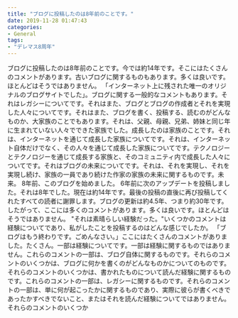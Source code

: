 ```yaml
---
title: "ブログに投稿したのは8年前のことです。"
date: 2019-11-28 01:47:43
categories:
- General
tags:
- "デレマス8周年"
---
```


ブログに投稿したのは8年前のことです。今では約14年です。そこにはたくさんのコメントがあります。古いブログに関するものもあります。多くは良いです。ほとんどはそうではありません。 「インターネット上に残された唯一のオリジナルのブログサイトでした」。ブログに関する一般的なコメントもあります。それはレガシーについてです。それはまた、ブログとブログの作成者とそれを実現した人々についてです。それはまた、ブログを書く、投稿する、読むのがどんなものか、大家族のことでもあります。それは、父親、母親、兄弟、姉妹と同じ年に生まれていない人々でできた家族でした。成長したのは家族のことです。それは、インターネットを通じて成長した家族についてです。それは、インターネット自体だけでなく、その人々を通じて成長した家族についてです。テクノロジーとテクノロジーを通じて成長する家族と、そのコミュニティ内で成長した人々についてです。それはブログの未来についてです。それは、それを実現し、それを実現し続け、家族の一員であり続けた作家の家族の未来に関するものです。未来。 8年前、このブログを始めました。 6年前に次のアップデートを投稿しました。それは8年でした。現在は約14年です。最後の投稿の直後に再び投稿してくれたすべての読者に謝罪します。ブログの更新は約4.5年、つまり約30年です。したがって、ここには多くのコメントがあります。多くは良いです。ほとんどはそうではありません。 &quot;それは素晴らしい経験だった。&quot;いくつかのコメントは経験についてであり、私がしたことを投稿するのはどんな感じでしたか。 「ブログはもう終わりです。ごめんなさい。」ここにはたくさんのコメントがありました。たくさん。一部は経験についてです。一部は経験に関するものではありません。これらのコメントの一部は、ブログ自体に関するものです。それらのコメントのいくつかは、ブログに何かを書くのがどんなものかについてのものです。それらのコメントのいくつかは、書かれたものについて読んだ経験に関するものです。これらのコメントの一部は、レガシーに関するものです。それらのコメントの一部は、単に何が起こったかに関するものであり、実際に彼らが書くべきであったかすべきでないこと、またはそれを読んだ経験についてではありません。それらのコメントのいくつか
